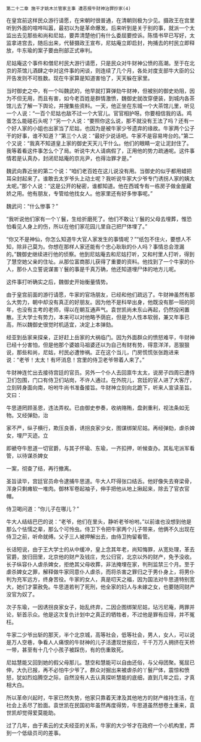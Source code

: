     第二十二章 施干才姚木兰管家主事 遭恶报牛财神治罪抄家(4) 

   在皇宫前这样民众游行请愿，在宋朝时很普通，在清朝则极为少见。摄政王在宫里听到外面的喧哗叫嚣，最初以为是革命爆发。后来听到是关于别的事，就派一个太监出去见那些和尚和尼姑，要弄清楚他们有什么委屈要控诉。陈情书早已写好，太监拿进宫去，随后出来，代替摄政王宣布，尼姑庵立即启封，拘捕去的村民立即释放，牛东瑜的案子要由刑部正式审判。

   尼姑庵这个事件和僧尼村民大游行请愿，只是民众对牛财神公愤的高潮。至于在北京的茶馆儿酒肆之中对这件事的闲谈，则连续了几个月，各处对度支部牛大臣的公开告发则不可胜数。现在牛家算是知道害怕了，天天躲在家里。

   当时御史之中，有一个叫魏武的，他早就打算弹劾牛财神，但被别的御史劝阻，因为不但无用，而且有害，如今老百姓是群情激愤，魏御史就改穿便装，到城内各茶馆儿去了解一下舆论，并搜集些资料。一天，他正坐在东城一个大茶馆儿里，听见一个人说：“一百个尼姑也敌不过一个大官儿。官官相护呀。你要相信我的话。鸡蛋怎么能碰石头呢？”另一个人说：“要照你这么说，那不就没有王法了吗？还有一个好人家的小姐也出家当了尼姑，也因为是被牛家少爷遗弃的缘故。牛家两个公子干的好事，谁不知道？”第三个人说：“最好少说话吧。牛家不是容易垮台的。”第二个又说：“我真不知道皇上家的御史天天儿干什么。他们的眼睛一定让泥封住了。我等着看这件事怎么个了局。听说牛大人请病假了，正用他的势力疏通呢。这件事情若是认真办，封闭尼姑庵的京兆尹，也得治罪才是。”

   魏武向靠近坐的第二个说：“咱们老百姓在这儿说没有用。当御史的似乎都用蜡把耳朵封起来了。谁敢去太岁爷头上动土呢？我听说牛家大少爷专门诱拐人家的姨太太呢。”那个人说：“这是公开的秘密，谁都知道。他在西城专有一栋房子做金屋藏娇之用。他有朋友，专管给他找女人。他家里还有好多惨事呢。”

   魏武问：“什么惨事？”

   “我听说他们家有一个丫鬟，生给折磨死了。他们不敢让丫鬟的父母去埋葬，惟恐怕看见人身上的伤，所以在他们家花园儿里自己把尸体埋了。”

   “你又不是神仙，你怎么知道牛大官人家发生的事情呢？”“纸包不住火，要想人不知，除非己莫为。你想在那样人家还能有个忠心耿耿的仆人吗？事情总会泄漏的。”魏御史继续进行他的侦察。他到尼姑庵去和尼姑打听，又和村里人打听，得到了慧空她父亲的住址。从那位富商那儿获得了重要的资料。他找到了一个牛家的仆人，那仆人立誓说谋害丫鬟的事是千真万确，他还知道埋尸体的地方儿呢。

   这件事打听确实之后，魏御史开始衡量情势。

   由于皇宫前面的游行请愿，牛家的官场朋友，已经和他们疏远了。牛财神虽然有那么大势力，朝中却没有真正的好朋友。因为他不是科举出身，他既没有那一班的同年，也没有主考的老师，得以在朝互通声气。袁世凯尚未东山再起，仍然投闲置散。王大学士有势力，本来可以对他略予荫庇，但是为人性本软弱，兼又年事已高，所以魏御史很觉时机适宜，决定上本弹劾。

   经亚到岳家来探亲，正好赶上岳家的大祸临门。因为外面群众的愤怒难平，牛财神已经十分害怕，但是他那个婆娘马祖婆还以为自己有财有势，得意洋洋，恶狠狠说，那些和尚，尼姑，村民必遭惨祸。正在这个当儿，门房慌慌张张跑进来说：“老爷！太太！有坏消息！宫里的侍卫老爷带着人来了。”

   牛财神连忙出去接待宫廷的官员。另外一个仆人去回禀牛太太，说房子四周已遭侍卫们包围，门口有侍卫们站岗，不许人通过。在外院儿，宫廷的官人进了大客厅，立刻转身面向南，吩咐牛尚书准备接旨。牛财神立刻向北跪下，听来人宣读圣旨。文曰：

   牛思道罔顾圣恩，违法弄权。已由御史参奏，收纳赂贿，盘剥重利，视法条如无物。又经弹劾，治

   家不严，纵子横行，欺压良善，诱拐良家少女，图谋绑架尼姑。再经弹劾，虐杀婢女，埋尸灭迹。立

   即褫夺牛思道一切官爵，与其子怀瑜、东瑜，一齐扣押，听候查办。其私宅派军看管，以待谋杀婢女

   一案，彻查了结，再行撤离。

   圣旨读毕，宫廷官员命令逮捕牛思道。牛大人吓得张口结舌。他好像失去脊梁骨，浑身只剩瘫软一堆肉。御林军卷起袖子，伸手把他从地上揪起来，除去了官衣官帽。

   侍卫喝问道：“你儿子在哪儿？”

   牛大人结结巴巴的说：“老爷，他们在里头，静听老爷吩咐。”以前谁也没想到他是那么个怯懦之辈，那么个可怜虫。侍卫下令把牛家两个儿子带来，他俩不久出现在侍卫之前，听命就缚。父子三人被押解出去，由侍卫拘留看管。

   长话短说，由于王大学士的从中缓冲，皇上念其年老，尚知悔罪，从宽处理，革去官爵，放归田里，北京他的财产及钱庄，充公归官，北京以外的财产，免予没收。长子纵容仆人虐杀婢女，拒绝其父母收葬，非法掩埋在家，判刑监禁三个月。至于虐杀婢女之罪，解释做牛家同意仆人虐杀，而将杀害之罪归之于男仆身上，将男仆判为充军远方，终身苦役。牛家的女人，真是叨天之福，因为国法对牛思道特别宽大，她们才蒙赦免。牛思道若判了死刑，他全家的妇人与未嫁之女，也要随同财产没官为奴了。

   次子东瑜，一因诱拐良家女子，始乱终弃，二因企图绑架尼姑，玷污尼庵，两罪并论，斩首示众。他是这次复仇计划中之真正的牺牲者，不过他是罪有应得，并不冤枉。

   牛家二少爷出斩的那天，半个北京城，高等社会，低等社会，男人，女人，可以说是万人空巷，争看人人痛恨的牛财神的儿子活遭现世报应，千千万万人拥挤在天桥一带，甚至有十几个小孩子被踩伤，有的伤重致死。

   尼姑慧能又回到她的假父母那儿。慧空和慧能可以自由还俗，与父母团聚。冤屈已伸，大仇已报，再不必怕牛少爷了。群众对掘出来被虐杀的丫鬟尸体，震惊和愤怒，犹如烈焰腾空之际，自然没有人去认真探听慧能的底细，直到几年之后，才真相大白。

   所以革命兴起时，牛家已然失势，他家只靠着天津及其他地方的财产维持生活，在社会上丢尽了脸面。袁世凯在民国初年虽然再度得势，牛思道虽然想卷土重来，袁世凯却觉得爱莫能助。

   过了几年，由于素云的丈夫经亚的关系，牛家的大少爷才在政府一个小机构里，弄到一个低级员司的差事。

